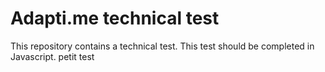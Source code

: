 # Adapti.me technical test
This repository contains a technical test. This test should be completed in Javascript.
petit test
